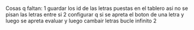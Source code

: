 # 
Cosas q faltan:
  1 guardar los id de las letras puestas en el tablero asi no se pisan  las letras entre si
  2  configurar q si se apreta el boton  de una letra y luego se apreta evaluar y luego cambair letras  bucle infinito
  2
  

